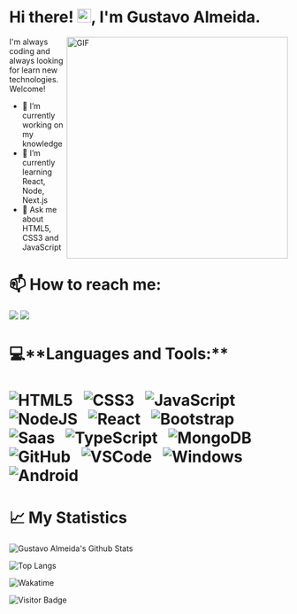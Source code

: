 
 <h1>Hi there! <img src="https://github.com/souvikguria98/souvikguria98/blob/master/Hi.gif" width="25">, I'm Gustavo Almeida.</h1>
 <img align="right" alt="GIF" src="https://media3.giphy.com/media/fwbZnTftCXVocKzfxR/giphy.gif?cid=ecf05e47fip9pqjyfbbna7ldepyzlwgal10f98ohvj363z5j&rid=giphy.gif&ct=g" width="400"/>
 
 I'm always coding and always looking for learn new technologies.
 Welcome!

- 🔭 I’m currently working on my knowledge
- 🌱 I’m currently learning React, Node, Next.js
- 💬 Ask me about HTML5, CSS3 and JavaScript
<h1>📫 How to reach me:</h1>
<a href="https://www.linkedin.com/in/guhma/"><img src="https://img.shields.io/badge/LinkedIn-0077B5?style=for-the-badge&logo=linkedin&logoColor=white" /></a>
<a href="mailto:gustavoalmeida123490@gmail.com"><img src="https://img.shields.io/badge/Gmail-D14836?style=for-the-badge&logo=gmail&logoColor=white" /></a>


 
<h1>💻**Languages and Tools:**<h1> 

![HTML5](https://img.shields.io/badge/HTML5-E34F26?style=for-the-badge&logo=html5&logoColor=white)&nbsp;&nbsp;
![CSS3](https://img.shields.io/badge/CSS3-1572B6?style=for-the-badge&logo=css3&logoColor=white)&nbsp;&nbsp;
![JavaScript](https://img.shields.io/badge/JavaScript-323330?style=for-the-badge&logo=javascript&logoColor=F7DF1E)&nbsp;&nbsp;
![NodeJS](https://img.shields.io/badge/Node.js-43853D?style=for-the-badge&logo=node.js&logoColor=white)&nbsp;&nbsp;
![React](https://img.shields.io/badge/React-20232A?style=for-the-badge&logo=react&logoColor=61DAFB)&nbsp;&nbsp;
![Bootstrap](https://img.shields.io/badge/Bootstrap-563D7C?style=for-the-badge&logo=bootstrap&logoColor=white)&nbsp;&nbsp;
![Saas](https://img.shields.io/badge/Sass-CC6699?style=for-the-badge&logo=sass&logoColor=white)&nbsp;&nbsp;
![TypeScript](https://img.shields.io/badge/TypeScript-007ACC?style=for-the-badge&logo=typescript&logoColor=white)&nbsp;&nbsp;
![MongoDB](https://img.shields.io/badge/MongoDB-4EA94B?style=for-the-badge&logo=mongodb&logoColor=white)&nbsp;&nbsp;
![GitHub](https://img.shields.io/badge/GitHub-100000?style=for-the-badge&logo=github&logoColor=white)&nbsp;&nbsp;
![VSCode](https://img.shields.io/badge/Visual_Studio_Code-0078D4?style=for-the-badge&logo=visual%20studio%20code&logoColor=white)&nbsp;&nbsp;
![Windows](https://img.shields.io/badge/Windows-0078D6?style=for-the-badge&logo=windows&logoColor=white)&nbsp;&nbsp;
![Android](https://img.shields.io/badge/Android-3DDC84?style=for-the-badge&logo=android&logoColor=white)&nbsp;&nbsp;

<h1>📈 My Statistics</h1>

![Gustavo Almeida's Github Stats](https://github-readme-stats.vercel.app/api?username=Guhma&show_icons=true&hide=contribs,prs&cache_seconds=86400&theme=dracula)

![Top Langs](https://github-readme-stats.anuraghazra1.vercel.app/api/top-langs/?username=Guhma&layout=compact&theme=dracula)
 
![Wakatime](https://github-readme-stats.vercel.app/api/wakatime?username=@Guhma&layout=compact&theme=radical)

![Visitor Badge](https://visitor-badge.laobi.icu/badge?page_id=Guhma.Guhma)
                                                                        
